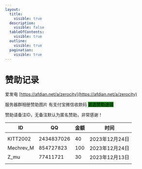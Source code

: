 ```yaml
---
layout:
  title:
    visible: true
  description:
    visible: false
  tableOfContents:
    visible: true
  outline:
    visible: true
  pagination:
    visible: true
---
```


# 赞助记录

爱发电 [https://afdian.net/a/zerocity](https://afdian.net/a/zerocity)

服务器群相册赞助图片 有支付宝微信收款码 <mark style="background-color:green;">首选赞助途径</mark>

赞助请备注ID，无备注默认为匿名赞助，非常感谢！

| ID         | QQ         | 金额  | 时间          |
| ---------- | ---------- | --- | ----------- |
|            |            |     |             |
| KITT2002   | 2434837026 | 40  | 2023年12月24日 |
| Mechrev\_M | 854727823  | 100 | 2023年12月24日 |
| Z\_mu      | 77411721   | 30  | 2023年12月13日 |
|            |            |     |             |

